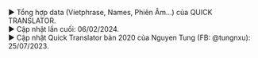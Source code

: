 ► Tổng hợp data (Vietphrase, Names, Phiên Âm...) của QUICK TRANSLATOR.<br />
► Cập nhật lần cuối: 06/02/2024.<br />
► Cập nhật Quick Translator bản 2020 của Nguyen Tung (FB: @tungnxu): 25/07/2023.
